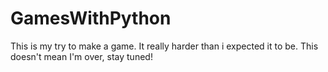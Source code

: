 # GamesWithPython

This is my try to make a game. It really harder than i expected it to be.
This doesn't mean I'm over, stay tuned!
